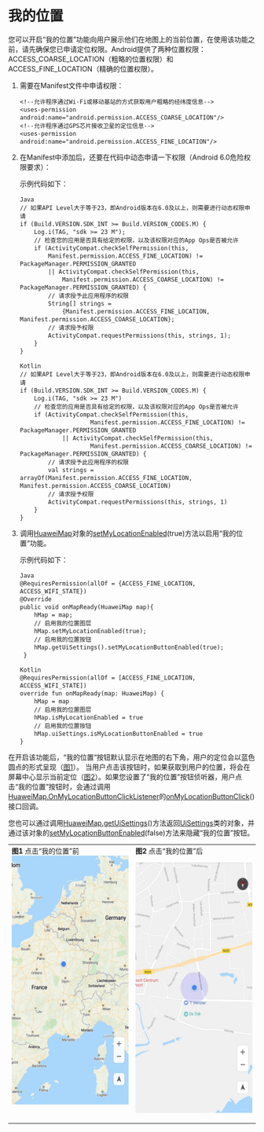# 我的位置<a name="ZH-CN_TOPIC_0000001145541061"></a>

您可以开启“我的位置”功能向用户展示他们在地图上的当前位置，在使用该功能之前，请先确保您已申请定位权限。Android提供了两种位置权限：ACCESS\_COARSE\_LOCATION（粗略的位置权限）和ACCESS\_FINE\_LOCATION（精确的位置权限）。

1.  需要在Manifest文件中申请权限：

    ```
    <!--允许程序通过Wi-Fi或移动基站的方式获取用户粗略的经纬度信息-->
    <uses-permission android:name="android.permission.ACCESS_COARSE_LOCATION"/>
    <!--允许程序通过GPS芯片接收卫星的定位信息-->
    <uses-permission android:name="android.permission.ACCESS_FINE_LOCATION"/>
    ```

2.  在Manifest中添加后，还要在代码中动态申请一下权限（Android 6.0危险权限要求）：

    示例代码如下：

    ```
    Java
    // 如果API Level大于等于23，即Android版本在6.0及以上，则需要进行动态权限申请
    if (Build.VERSION.SDK_INT >= Build.VERSION_CODES.M) {
        Log.i(TAG, "sdk >= 23 M");
        // 检查您的应用是否具有给定的权限，以及该权限对应的App Ops是否被允许
        if (ActivityCompat.checkSelfPermission(this,
            Manifest.permission.ACCESS_FINE_LOCATION) != PackageManager.PERMISSION_GRANTED
            || ActivityCompat.checkSelfPermission(this,
                Manifest.permission.ACCESS_COARSE_LOCATION) != PackageManager.PERMISSION_GRANTED) {
            // 请求授予此应用程序的权限
            String[] strings =
                {Manifest.permission.ACCESS_FINE_LOCATION, Manifest.permission.ACCESS_COARSE_LOCATION};
            // 请求授予权限
            ActivityCompat.requestPermissions(this, strings, 1);
        }
    }
    ```

    ```
    Kotlin
    // 如果API Level大于等于23，即Android版本在6.0及以上，则需要进行动态权限申请
    if (Build.VERSION.SDK_INT >= Build.VERSION_CODES.M) {
        Log.i(TAG, "sdk >= 23 M")
        // 检查您的应用是否具有给定的权限，以及该权限对应的App Ops是否被允许
        if (ActivityCompat.checkSelfPermission(this,
                        Manifest.permission.ACCESS_FINE_LOCATION) != PackageManager.PERMISSION_GRANTED
                || ActivityCompat.checkSelfPermission(this,
                        Manifest.permission.ACCESS_COARSE_LOCATION) != PackageManager.PERMISSION_GRANTED) {
            // 请求授予此应用程序的权限
            val strings = arrayOf(Manifest.permission.ACCESS_FINE_LOCATION, Manifest.permission.ACCESS_COARSE_LOCATION)
            // 请求授予权限
            ActivityCompat.requestPermissions(this, strings, 1)
        }
    }
    ```

3.  调用[HuaweiMap](zh-cn_topic_0000001145941019.md)对象的[setMyLocationEnabled](zh-cn_topic_0000001145941019.md#section672514559310)\(true\)方法以启用“我的位置“功能。

    示例代码如下：

    ```
    Java
    @RequiresPermission(allOf = {ACCESS_FINE_LOCATION, ACCESS_WIFI_STATE})
    @Override
    public void onMapReady(HuaweiMap map){
        hMap = map;
        // 启用我的位置图层
        hMap.setMyLocationEnabled(true);       
        // 启用我的位置按钮
        hMap.getUiSettings().setMyLocationButtonEnabled(true);        
     }   
    ```

    ```
    Kotlin
    @RequiresPermission(allOf = [ACCESS_FINE_LOCATION, ACCESS_WIFI_STATE])
    override fun onMapReady(map: HuaweiMap) {
        hMap = map
        // 启用我的位置图层
        hMap.isMyLocationEnabled = true
        // 启用我的位置按钮
        hMap.uiSettings.isMyLocationButtonEnabled = true
    }
    ```


在开启该功能后，“我的位置“按钮默认显示在地图的右下角，用户的定位会以蓝色圆点的形式呈现（[图1](#fig1016514588443)）。 当用户点击该按钮时，如果获取到用户的位置，将会在屏幕中心显示当前定位（[图2](#fig1769214112511)）。如果您设置了“我的位置”按钮侦听器，用户点击“我的位置”按钮时，会通过调用[HuaweiMap.OnMyLocationButtonClickListener](zh-cn_topic_0000001099181254.md)的[onMyLocationButtonClick](zh-cn_topic_0000001099181254.md#section2082520410519)\(\)接口回调。

您也可以通过调用[HuaweiMap.getUiSettings](zh-cn_topic_0000001145941019.md#section86721421145920)\(\)方法返回[UiSettings](zh-cn_topic_0000001099181290.md)类的对象，并通过该对象的[setMyLocationButtonEnabled](zh-cn_topic_0000001099181290.md#section1530742525919)\(false\)方法来隐藏“我的位置”按钮。

<a name="table14596175075614"></a>
<table><tbody><tr id="row10596125019560"><td class="row-nocellborder" style="border:none" valign="top" width="50%"><div class="fignone" id="fig1016514588443"><a name="fig1016514588443"></a><a name="fig1016514588443"></a><span class="figcap"><b>图1 </b>点击“我的位置”前</span><br><a name="image1916610580444"></a><a name="image1916610580444"></a><span><img id="image1916610580444" src="figures/点击-我的位置-前.jpg" height="507.680019" width="266"></span></div>
</td>
<td class="cellrowborder" style="border:none" valign="top" width="50%"><div class="fignone" id="fig1769214112511"><a name="fig1769214112511"></a><a name="fig1769214112511"></a><span class="figcap"><b>图2 </b>点击“我的位置”后</span></div>
<p id="p57941322313"><a name="p57941322313"></a><a name="p57941322313"></a><a name="image18337165374510"></a><a name="image18337165374510"></a><span><img id="image18337165374510" src="figures/点击-我的位置-后.jpg" height="510.72" width="266"></span></p>
</td>
</tr>
</tbody>
</table>

